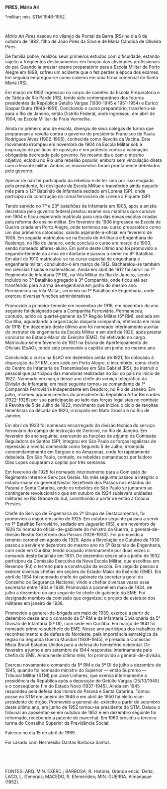 **PIRES, Mário Ari**

\*militar; min. STM 1946-1952.

 

*Mário Ari Pires* nasceu no vilarejo de Pontal da Barra (RS) no dia 8 de
outubro de 1882, filho de João Pires da Silva e de Maria Cândida de
Oliveira Pires.

De família pobre, realizou seus primeiros estudos com dificuldade,
estando sujeito a freqüentes deslocamentos em função das atividades
profissionais do pai. Quando ia prestar exame preparatório para a Escola
Militar de Porto Alegre em 1898, sofreu um acidente que o fez perder a
época dos exames. Em seguida empregou-se como caixeiro em uma firma
comercial de Santa Maria (RS).

Em março de 1902 ingressou no corpo de cadetes da Escola Preparatória e
de Tática de Rio Pardo (RS), tendo sido contemporâneo dos futuros
presidentes da República Getúlio Vargas (1930-1945 e 1951-1954) e Eurico
Gaspar Dutra (1946-1951). Concluindo o curso preparatório, transferiu-se
para o Rio de Janeiro, então Distrito Federal, onde ingressou, em abril
de 1904, na Escola Militar da Praia Vermelha.

Ainda no primeiro ano de escola, divergiu de seus colegas de turma que
preparavam a revolta contra o governo do presidente Francisco de Paula
Rodrigues Alves (1902-1906), conhecida como Revolta da Vacina. Este
movimento irrompeu em novembro de 1904 na Escola Militar sob a
inspiração de políticos de oposição e em protesto contra a vacinação
obrigatória decretada pelo governo. No mesmo dia e com o mesmo objetivo,
eclodiu no Rio uma rebelião popular, embora sem vinculação direta com o
levante militar. Ambos os movimentos foram prontamente debelados pelo
governo.

Apesar de não ter participado da rebelião e de ter sido por isso
elogiado pelo presidente, foi desligado da Escola Militar e transferido
ainda naquele mês para o 12º Batalhão de Infantaria sediado em Lorena
(SP), onde participou da construção do ramal ferroviário de Lorena a
Piquete (SP).

Tendo servido no 7º e 23º batalhões de Infantaria em 1905, após a
anistia decretada pelo governo federal prestou exame nas matérias que
cursava em 1904 e ficou esperando matrícula para uma das novas escolas
criadas pela reforma do ensino militar. Em fevereiro de 1906 ingressou
na Escola de Guerra criada em Porto Alegre, onde terminou seu curso
preparatório como um dos primeiros colocados, saindo aspirante-a-oficial
em fevereiro de 1908. Em seguida matriculou-se na Escola de Artilharia e
Engenharia do Realengo, no Rio de Janeiro, onde concluiu o curso em
março de 1909, sendo nomeado alferes-aluno. Em junho deste último ano
foi promovido a segundo-tenente da arma de infantaria e passou a servir
no 9º Batalhão. Em abril de 1910 matriculou-se no curso especial de
engenharia e engenharia militar, concluindo-o em março de 1912.
Bacharelou-se também em ciências físicas e matemáticas. Ainda em abril
de 1912 foi servir no 1º Regimento de Infantaria (1º RI), na Vila
Militar do Rio de Janeiro, sendo incluído no 3º Batalhão agregado à 3ª
Companhia, onde ficou até ser transferido para a arma de engenharia em
junho do mesmo ano. Permaneceu na Vila Militar, servindo no 1º Batalhão
de Engenharia, onde exerceu diversas funções administrativas.

Promovido a primeiro-tenente em novembro de 1916, em novembro do ano
seguinte foi designado para a Companhia Ferroviária. Permaneceu,
contudo, adido ao quartel-general da 5ª Região Militar (5ª RM), sediada
em Curitiba, aguardando a organização daquela companhia, efetivada em
maio de 1918. Em dezembro deste último ano foi nomeado interinamente
auxiliar do instrutor de engenharia da Escola Militar e em abril de
1920, após prestar concurso no Estado-Maior do Exército (EME), foi
efetivado no cargo. Matriculou-se em fevereiro de 1921 na Escola de
Aperfeiçoamento de Oficiais (EsAO), tendo sido promovido a capitão em
junho do mesmo ano.

Concluindo o curso na EsAO em dezembro ainda de 1921, foi colocado à
disposição da 3ª RM, com sede em Porto Alegre, e incumbido, como chefe
do Centro de Infantaria de Transmissões em São Gabriel (RS), de instruir
o pessoal que participou das manobras realizadas no Sul do país no
início de 1922. Nomeado em março desse ano chefe do serviço telegráfico
da Divisão de Infantaria, em maio seguinte tornou-se comandante da 1ª
Companhia Ferroviária Independente em Deodoro, no Rio de Janeiro. Em
julho, recebeu agradecimentos do presidente da República Artur Bernardes
(1922-1926) por sua participação ao lado das forças legalistas no
combate à Revolta de 5 de Julho de 1922, movimento que iniciou o ciclo
de revoltas tenentistas da década de 1920, irrompido em Mato Grosso e no
Rio de Janeiro.

Em abril de 1923 foi nomeado encarregado da divisão técnica do serviço
ferroviário do campo de instrução de Gericinó, no Rio de Janeiro. Em
fevereiro do ano seguinte, exercendo as funções de adjunto da Comissão
Reguladora de Santos (SP), integrou em São Paulo as forças legalistas de
repressão à revolta conhecida como Segundo 5 de Julho, irrompida
concomitantemente em Sergipe e no Amazonas, onde foi rapidamente
debelada. Em São Paulo, contudo, os rebeldes comandados por Isidoro Dias
Lopes ocuparam a capital por três semanas.

Em fevereiro de 1925 foi nomeado interinamente para a Comissão de
Regimento Interno e Serviços Gerais. No mês seguinte passou a integrar o
estado-maior do general Nestor Sezefredo dos Passos nos estados do
Paraná e Santa Catarina, onde os rebeldes de São Paulo se juntaram ao
contingente revolucionário que em outubro de 1924 sublevara unidades
militares no Rio Grande do Sul, constituindo a partir de então a Coluna
Prestes.

Chefe do Serviço de Engenharia do 2º Grupo de Destacamentos, foi
promovido a major em junho de 1925. Em outubro seguinte passou a servir
no 1º Batalhão Ferroviário, sediado em Jaguarão (RS), e em novembro de
1926 foi nomeado oficial-de-gabinete do ministro da Guerra, o
general-de-divisão Nestor Sezefredo dos Passos (1926-1930). Foi
promovido a tenente-coronel em agosto de 1929. Após a Revolução de
Outubro de 1930 passou a servir em dezembro do mesmo ano no 5º Batalhão
de Engenharia, com sede em Curitiba, tendo ocupado interinamente por
duas vezes o comando deste batalhão em 1931. De dezembro desse ano a
junho de 1932 participou da Comissão Executiva da Nova Escola Militar,
que escolheu em Resende (RJ) o terreno para a construção da escola. Em
seguida passou a exercer diversas chefias em seções do Estado-Maior do
Exército (EME). Em abril de 1934 foi nomeado chefe de gabinete da
secretaria geral do Conselho de Segurança Nacional, vindo a chefiar
diversas vezes essa secretaria entre 1934 e 1939. Promovido a coronel em
maio de 1934, de julho a dezembro do ano seguinte foi chefe de gabinete
do EME. Foi designado membro da comissão que organizou o projeto de
estatuto dos militares em janeiro de 1938.

Promovido a general-de-brigada em maio de 1939, exerceu a partir de
dezembro desse ano o comando da 5ª RM e da Infantaria Divisionária da 5ª
Divisão de Infantaria (5ª DI), com sede em Curitiba. Em março de 1941
foi nomeado primeiro subchefe do EME. Nesse ano participou dos trabalhos
de reconhecimento e de defesa do Nordeste, pela importância estratégica
da região na Segunda Guerra Mundial (1939-1945), e presidiu a Comissão
Mista Brasil-Estados Unidos para a defesa do hemisfério ocidental. De
fevereiro a junho e em setembro de 1944 respondeu interinamente pela
chefia do EME. Ainda neste último mês, foi promovido a
general-de-divisão.

Exerceu novamente o comando da 5ª RM e da 5ª DI de julho a dezembro de
1945, quando foi nomeado ministro do Superior — então Supremo — Tribunal
Militar (STM) por José Linhares, que exercia interinamente a presidência
da República após a deposição de Getúlio Vargas (25/10/1945) e o
conseqüente fim do Estado Novo (1937-1945). Ainda em 1945 respondeu pela
defesa dos litorais do Paraná e Santa Catarina. Tomou posse no STM em
janeiro de 1946 e em abril de 1950 foi eleito vice-presidente do órgão.
Promovido a general-de-exército a partir de setembro deste último ano,
em junho de 1952 tornou-se presidente do STM. Deixou o tribunal ao
aposentar-se em outubro de 1952 e em dezembro seguinte foi reformado,
recebendo a patente de marechal. Em 1960 presidiu a terceira turma do
Conselho Superior da Previdência Social.

Faleceu no dia 15 de abril de 1969.

Foi casado com Nermesília Dantas Barbosa Santos.

 

 

FONTES: ARQ. MIN. EXÉRC.; BARBOSA, R. História; Grande encic. Delta;
LAGO, L. Generais; MACEDO, R. Efemérides; MIN. GUERRA. Almanaque (1952).

 
